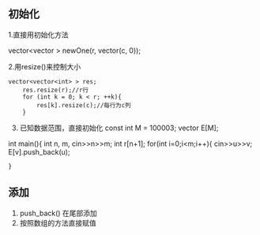## 初始化
1.直接用初始化方法

 vector<vector<int> > newOne(r, vector<int>(c, 0));

2.用resize()来控制大小

    vector<vector<int> > res;
        res.resize(r);//r行
        for (int k = 0; k < r; ++k){
            res[k].resize(c);//每行为c列
        }

3. 已知数据范围，直接初始化
const int M = 100003;
vector<int> E[M];
 
int main(){
    int n, m, 
    cin>>n>>m;
    int r[n+1];
    for(int i=0;i<m;i++){
        cin>>u>>v;
        E[v].push_back(u);
        
    }
## 添加
1. push_back()
在尾部添加
2. 按照数组的方法直接赋值
